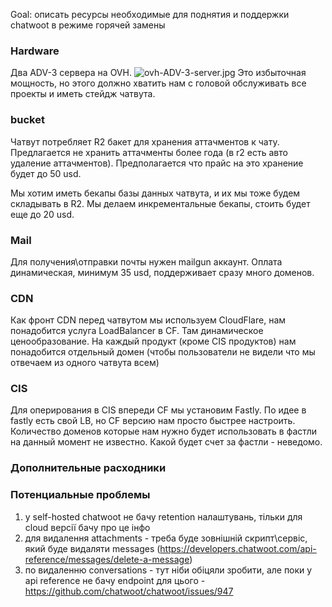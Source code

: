 Goal: описать ресурсы необходимые для поднятия и поддержки chatwoot в режиме горячей замены


### Hardware
Два ADV-3 сервера на OVH.
![ovh-ADV-3-server.jpg](./attachments/ovh-ADV-3-server.jpg)
Это избыточная мощность, но этого должно хватить нам с головой обслуживать все проекты и иметь стейдж чатвута.


### bucket
Чатвут потребляет R2 бакет для хранения аттачментов к чату. Предлагается не хранить аттачменты более года (в r2 есть авто удаление аттачментов). Предполагается что прайс на это хранение будет до 50 usd.

Мы хотим иметь бекапы базы данных чатвута, и их мы тоже будем складывать в R2. Мы делаем инкрементальные бекапы, стоить будет еще до 20 usd.

### Mail
Для получения\отправки почты нужен mailgun аккаунт. Оплата динамическая, минимум 35 usd, поддерживает сразу много доменов.
### CDN
Как фронт CDN перед чатвутом мы используем CloudFlare, нам понадобится услуга LoadBalancer в CF. Там динамическое ценообразование. На каждый продукт (кроме CIS продуктов) нам понадобится отдельный домен (чтобы пользователи не видели что мы отвечаем из одного чатвута всем)

 ### CIS
 Для оперирования в CIS впереди CF мы установим Fastly. По идее в fastly есть свой LB, но CF версию нам просто быстрее настроить. Количество доменов которые нам нужно будет использовать в фастли на данный момент не известно.
Какой будет счет за фастли - неведомо.

### Дополнительные расходники


### Потенциальные проблемы
1) у self-hosted chatwoot не бачу retention налаштувань, тільки для cloud версії бачу про це інфо
2) для видалення attachments - треба буде зовнішній скрипт\сервіс, який буде видаляти messages (https://developers.chatwoot.com/api-reference/messages/delete-a-message)
3) по видаленню conversations - тут ніби обіцяли зробити, але поки у api reference не бачу endpoint для цього - https://github.com/chatwoot/chatwoot/issues/947